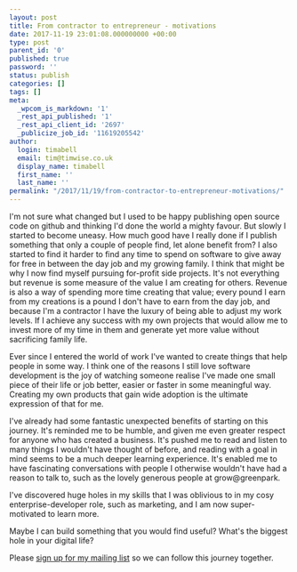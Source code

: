 ```yaml
---
layout: post
title: From contractor to entrepreneur - motivations
date: 2017-11-19 23:01:08.000000000 +00:00
type: post
parent_id: '0'
published: true
password: ''
status: publish
categories: []
tags: []
meta:
  _wpcom_is_markdown: '1'
  _rest_api_published: '1'
  _rest_api_client_id: '2697'
  _publicize_job_id: '11619205542'
author:
  login: timabell
  email: tim@timwise.co.uk
  display_name: timabell
  first_name: ''
  last_name: ''
permalink: "/2017/11/19/from-contractor-to-entrepreneur-motivations/"
---
```

I'm not sure what changed but I used to be happy publishing open source code on github and thinking I'd done the world a mighty favour. But slowly I started to become uneasy. How much good have I really done if I publish something that only a couple of people find, let alone benefit from? I also started to find it harder to find any time to spend on software to give away for free in between the day job and my growing family. I think that might be why I now find myself pursuing for-profit side projects. It's not everything but revenue is some measure of the value I am creating for others. Revenue is also a way of spending more time creating that value; every pound I earn from my creations is a pound I don't have to earn from the day job, and because I'm a contractor I have the luxury of being able to adjust my work levels. If I achieve any success with my own projects that would allow me to invest more of my time in them and generate yet more value without sacrificing family life.

Ever since I entered the world of work I've wanted to create things that help people in some way. I think one of the reasons I still love software development is the joy of watching someone realise I've made one small piece of their life or job better, easier or faster in some meaningful way. Creating my own products that gain wide adoption is the ultimate expression of that for me.

I've already had some fantastic unexpected benefits of starting on this journey. It's reminded me to be humble, and given me even greater respect for anyone who has created a business. It's pushed me to read and listen to many things I wouldn't have thought of before, and reading with a goal in mind seems to be a much deeper learning experience. It's enabled me to have fascinating conversations with people I otherwise wouldn't have had a reason to talk to, such as the lovely generous people at grow@greenpark.

I've discovered huge holes in my skills that I was oblivious to in my cosy enterprise-developer role, such as marketing, and I am now super-motivated to learn more.

Maybe I can build something that you would find useful? What's the biggest hole in your digital life?

Please [sign up for my mailing list](https://blog.timwise.co.uk/mailing-list/) so we can follow this journey together.
